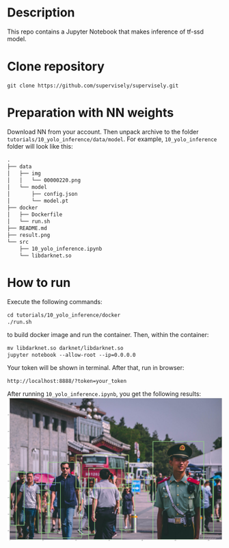 # Description
This repo contains a Jupyter Notebook that makes inference of tf-ssd model.

# Clone repository
``` 
git clone https://github.com/supervisely/supervisely.git
```

# Preparation with NN weights
Download NN from your account. Then unpack archive to the folder `tutorials/10_yolo_inference/data/model`. For example, `10_yolo_inference` folder will look like this:

```
.
├── data
│   ├── img
│   │   └── 00000220.png
│   └── model
│       ├── config.json
│       └── model.pt
├── docker
│   ├── Dockerfile
│   └── run.sh
├── README.md
├── result.png
└── src
    ├── 10_yolo_inference.ipynb
    └── libdarknet.so

```

# How to run
Execute the following commands:

```
cd tutorials/10_yolo_inference/docker
./run.sh
```

to build docker image and run the container. Then, within the container:
``` 
mv libdarknet.so darknet/libdarknet.so
jupyter notebook --allow-root --ip=0.0.0.0
```
Your token will be shown in terminal.
After that, run in browser: 
```
http://localhost:8888/?token=your_token
```
After running `10_yolo_inference.ipynb`, you get the following results:
![Segmentation](result.png)

